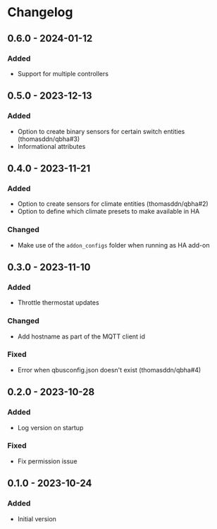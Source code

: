 # Changelog

## 0.6.0 - 2024-01-12

### Added

- Support for multiple controllers


## 0.5.0 - 2023-12-13

### Added

- Option to create binary sensors for certain switch entities (thomasddn/qbha#3)
- Informational attributes


## 0.4.0 - 2023-11-21

### Added

- Option to create sensors for climate entities (thomasddn/qbha#2)
- Option to define which climate presets to make available in HA

### Changed

- Make use of the `addon_configs` folder when running as HA add-on


## 0.3.0 - 2023-11-10

### Added

- Throttle thermostat updates

### Changed

- Add hostname as part of the MQTT client id

### Fixed

- Error when qbusconfig.json doesn't exist (thomasddn/qbha#4)


## 0.2.0 - 2023-10-28

### Added

- Log version on startup

### Fixed

- Fix permission issue


## 0.1.0 - 2023-10-24

### Added

- Initial version
